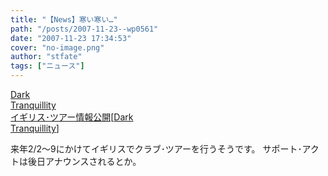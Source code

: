 ```yaml
---
title: "【News】寒い寒い…"
path: "/posts/2007-11-23--wp0561"
date: "2007-11-23 17:34:53"
cover: "no-image.png"
author: "stfate"
tags: ["ニュース"]
---
```


<style type="text/css">
<!--
p {white-space: pre-wrap};
-->
</style>

<a class="topics" href="http://www.darktranquillity.com/realindex.html" target="_blank">Dark Tranquillity イギリス･ツアー情報公開</a><span class="junre">[<a href="http://www.darktranquillity.com/" target="_blank">Dark Tranquillity</a>]</span>
<div class="news">来年2/2～9にかけてイギリスでクラブ･ツアーを行うそうです。
サポート･アクトは後日アナウンスされるとか。</div>
